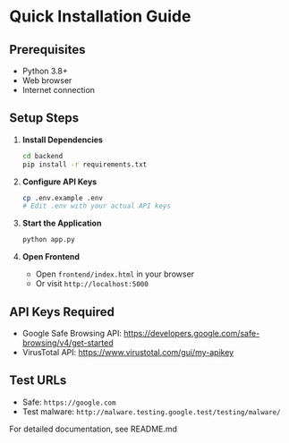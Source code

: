 # Quick Installation Guide

## Prerequisites
- Python 3.8+
- Web browser
- Internet connection

## Setup Steps

1. **Install Dependencies**
   ```bash
   cd backend
   pip install -r requirements.txt
   ```

2. **Configure API Keys**
   ```bash
   cp .env.example .env
   # Edit .env with your actual API keys
   ```

3. **Start the Application**
   ```bash
   python app.py
   ```

4. **Open Frontend**
   - Open `frontend/index.html` in your browser
   - Or visit `http://localhost:5000`

## API Keys Required
- Google Safe Browsing API: https://developers.google.com/safe-browsing/v4/get-started
- VirusTotal API: https://www.virustotal.com/gui/my-apikey

## Test URLs
- Safe: `https://google.com`
- Test malware: `http://malware.testing.google.test/testing/malware/`

For detailed documentation, see README.md

